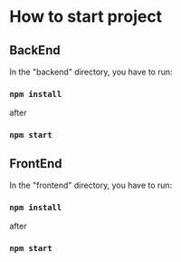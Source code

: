 # How to start project
## BackEnd

In the "backend" directory, you have to run:

### `npm install`
after
### `npm start`
## FrontEnd

In the "frontend" directory, you have to run:

### `npm install`
after
### `npm start`
